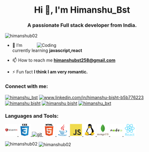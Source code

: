 

<h1 align="center">Hi 👋, I'm Himanshu_Bst</h1>
<h3 align="center">A passionate Full stack developer from India.</h3>

<p align="left"> <img src="https://komarev.com/ghpvc/?username=himanshub02&label=Profile%20views&color=0e75b6&style=flat" alt="himanshub02" /> </p>
    <img align="right" alt="Coding" width="400" src="https://cloudfour.com/examples/img-currentsrc/images/kitten-large.png">

- 🌱 I’m currently learning **javascript,react**

- 📫 How to reach me **himanshubst258@gmail.com**

- ⚡ Fun fact **I think I am very romantic.**

<h3 align="left">Connect with me:</h3>
<p align="left">
<a href="https://twitter.com/himanshu_bst" target="blank"><img align="center" src="https://raw.githubusercontent.com/rahuldkjain/github-profile-readme-generator/master/src/images/icons/Social/twitter.svg" alt="himanshu_bst" height="30" width="40" /></a>
<a href="https://linkedin.com/in/www.linkedin.com/in/himanshu-bisht-b5b776223" target="blank"><img align="center" src="https://raw.githubusercontent.com/rahuldkjain/github-profile-readme-generator/master/src/images/icons/Social/linked-in-alt.svg" alt="www.linkedin.com/in/himanshu-bisht-b5b776223" height="30" width="40" /></a>
<a href="https://stackoverflow.com/users/himanshu bisht" target="blank"><img align="center" src="https://raw.githubusercontent.com/rahuldkjain/github-profile-readme-generator/master/src/images/icons/Social/stack-overflow.svg" alt="himanshu bisht" height="30" width="40" /></a>
<a href="https://fb.com/himanshu bisht" target="blank"><img align="center" src="https://raw.githubusercontent.com/rahuldkjain/github-profile-readme-generator/master/src/images/icons/Social/facebook.svg" alt="himanshu bisht" height="30" width="40" /></a>
<a href="https://instagram.com/himanshu_bxt" target="blank"><img align="center" src="https://raw.githubusercontent.com/rahuldkjain/github-profile-readme-generator/master/src/images/icons/Social/instagram.svg" alt="himanshu_bxt" height="30" width="40" /></a>
</p>

<h3 align="left">Languages and Tools:</h3>
<p align="left"> <a href="https://angular.io" target="_blank" rel="noreferrer"> <img src="https://raw.githubusercontent.com/devicons/devicon/master/icons/angularjs/angularjs-original-wordmark.svg" alt="angularjs" width="40" height="40"/> </a> <a href="https://www.w3schools.com/css/" target="_blank" rel="noreferrer"> <img src="https://raw.githubusercontent.com/devicons/devicon/master/icons/css3/css3-original-wordmark.svg" alt="css3" width="40" height="40"/> </a> <a href="https://git-scm.com/" target="_blank" rel="noreferrer"> <img src="https://www.vectorlogo.zone/logos/git-scm/git-scm-icon.svg" alt="git" width="40" height="40"/> </a> <a href="https://www.w3.org/html/" target="_blank" rel="noreferrer"> <img src="https://raw.githubusercontent.com/devicons/devicon/master/icons/html5/html5-original-wordmark.svg" alt="html5" width="40" height="40"/> </a> <a href="https://www.java.com" target="_blank" rel="noreferrer"> <img src="https://raw.githubusercontent.com/devicons/devicon/master/icons/java/java-original.svg" alt="java" width="40" height="40"/> </a> <a href="https://developer.mozilla.org/en-US/docs/Web/JavaScript" target="_blank" rel="noreferrer"> <img src="https://raw.githubusercontent.com/devicons/devicon/master/icons/javascript/javascript-original.svg" alt="javascript" width="40" height="40"/> </a> <a href="https://www.linux.org/" target="_blank" rel="noreferrer"> <img src="https://raw.githubusercontent.com/devicons/devicon/master/icons/linux/linux-original.svg" alt="linux" width="40" height="40"/> </a> <a href="https://www.mongodb.com/" target="_blank" rel="noreferrer"> <img src="https://raw.githubusercontent.com/devicons/devicon/master/icons/mongodb/mongodb-original-wordmark.svg" alt="mongodb" width="40" height="40"/> </a> <a href="https://nodejs.org" target="_blank" rel="noreferrer"> <img src="https://raw.githubusercontent.com/devicons/devicon/master/icons/nodejs/nodejs-original-wordmark.svg" alt="nodejs" width="40" height="40"/> </a> <a href="https://reactjs.org/" target="_blank" rel="noreferrer"> <img src="https://raw.githubusercontent.com/devicons/devicon/master/icons/react/react-original-wordmark.svg" alt="react" width="40" height="40"/> </a> </p>

<p><img align="left" src="https://github-readme-stats.vercel.app/api/top-langs?username=himanshub02&show_icons=true&locale=en&layout=compact" alt="himanshub02" /></p>

<p>&nbsp;<img align="center" src="https://github-readme-stats.vercel.app/api?username=himanshub02&show_icons=true&locale=en" alt="himanshub02" /></p>
